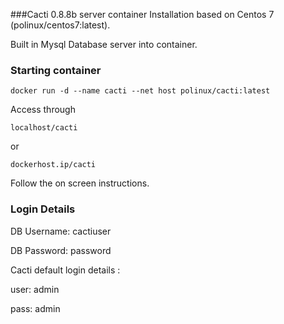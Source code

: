 ###Cacti 0.8.8b server container
Installation based on Centos 7 (polinux/centos7:latest).

Built in Mysql Database server into container. 

### Starting container

`docker run -d --name cacti --net host polinux/cacti:latest`

Access through 

`localhost/cacti` 

or

`dockerhost.ip/cacti`

Follow the on screen instructions.
### Login Details
DB Username:    cactiuser

DB Password:    password

Cacti default login details :

user:   admin

pass:   admin